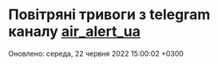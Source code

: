 # Повітряні тривоги з telegram каналу [air_alert_ua](https://t.me/air_alert_ua)

Оновлено:
середа, 22 червня 2022 15:00:02 +0300
